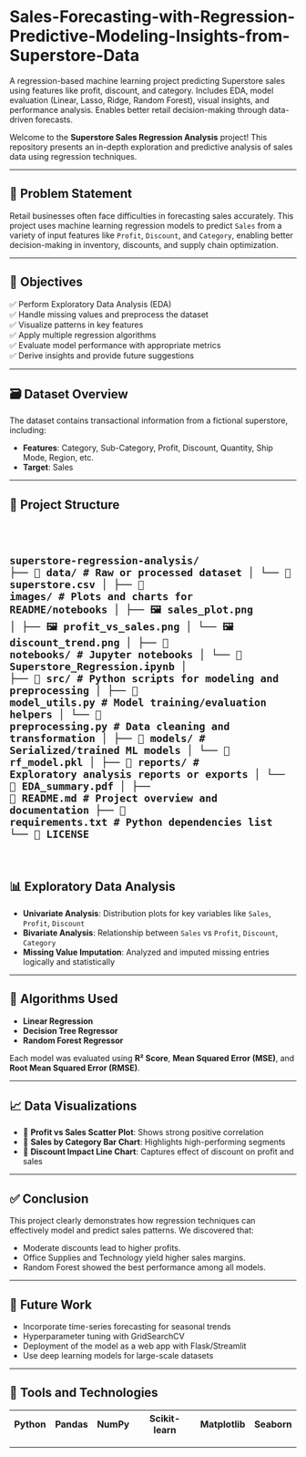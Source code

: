 # Sales-Forecasting-with-Regression-Predictive-Modeling-Insights-from-Superstore-Data
A regression-based machine learning project predicting Superstore sales using features like profit, discount, and category. Includes EDA, model evaluation (Linear, Lasso, Ridge, Random Forest), visual insights, and performance analysis. Enables better retail decision-making through data-driven forecasts.

Welcome to the **Superstore Sales Regression Analysis** project! This repository presents an in-depth exploration and predictive analysis of sales data using regression techniques.

---

## 📌 Problem Statement

Retail businesses often face difficulties in forecasting sales accurately. This project uses machine learning regression models to predict `Sales` from a variety of input features like `Profit`, `Discount`, and `Category`, enabling better decision-making in inventory, discounts, and supply chain optimization.

---

## 🎯 Objectives

✅ Perform Exploratory Data Analysis (EDA)  
✅ Handle missing values and preprocess the dataset  
✅ Visualize patterns in key features  
✅ Apply multiple regression algorithms  
✅ Evaluate model performance with appropriate metrics  
✅ Derive insights and provide future suggestions  

---

## 🗃️ Dataset Overview

The dataset contains transactional information from a fictional superstore, including:

- **Features**: Category, Sub-Category, Profit, Discount, Quantity, Ship Mode, Region, etc.  
- **Target**: Sales

 ---
 <h2>📁 Project Structure</h2>
  <pre><code>

superstore-regression-analysis/
├── 📁 data/                  # Raw or processed dataset
│   └── 📄 superstore.csv
│
├── 📁 images/                # Plots and charts for README/notebooks
│   ├── 🖼️  sales_plot.png
│   ├── 🖼️  profit_vs_sales.png
│   └── 🖼️  discount_trend.png
│
├── 📁 notebooks/             # Jupyter notebooks
│   └── 📓 Superstore_Regression.ipynb
│
├── 📁 src/                   # Python scripts for modeling and preprocessing
│   ├── 🧠 model_utils.py     # Model training/evaluation helpers
│   └── 🧹 preprocessing.py   # Data cleaning and transformation
│
├── 📁 models/                # Serialized/trained ML models
│   └── 🧠 rf_model.pkl
│
├── 📁 reports/               # Exploratory analysis reports or exports
│   └── 📑 EDA_summary.pdf
│
├── 📘 README.md              # Project overview and documentation
├── 📄 requirements.txt       # Python dependencies list
└── 📜 LICENSE                
  </code></pre>
---

## 📊 Exploratory Data Analysis

- **Univariate Analysis**: Distribution plots for key variables like `Sales`, `Profit`, `Discount`  
- **Bivariate Analysis**: Relationship between `Sales` vs `Profit`, `Discount`, `Category`  
- **Missing Value Imputation**: Analyzed and imputed missing entries logically and statistically  

---

## 🧠 Algorithms Used

- **Linear Regression**
- **Decision Tree Regressor**
- **Random Forest Regressor**

Each model was evaluated using **R² Score**, **Mean Squared Error (MSE)**, and **Root Mean Squared Error (RMSE)**.

---

## 📈 Data Visualizations

- 📌 **Profit vs Sales Scatter Plot**: Shows strong positive correlation  
- 📌 **Sales by Category Bar Chart**: Highlights high-performing segments  
- 📌 **Discount Impact Line Chart**: Captures effect of discount on profit and sales  

---

## ✅ Conclusion

This project clearly demonstrates how regression techniques can effectively model and predict sales patterns. We discovered that:

- Moderate discounts lead to higher profits.
- Office Supplies and Technology yield higher sales margins.
- Random Forest showed the best performance among all models.

---

## 🔮 Future Work

- Incorporate time-series forecasting for seasonal trends  
- Hyperparameter tuning with GridSearchCV  
- Deployment of the model as a web app with Flask/Streamlit  
- Use deep learning models for large-scale datasets  

---

## 🧰 Tools and Technologies

| Python | Pandas | NumPy | Scikit-learn | Matplotlib | Seaborn |
|--------|--------|-------|--------------|------------|---------|

---


